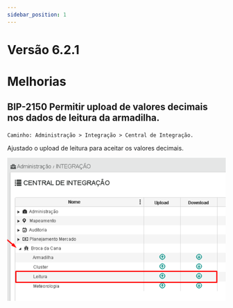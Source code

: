 ```yaml
---
sidebar_position: 1
---
```

# Versão 6.2.1

# Melhorias

## **BIP-2150 Permitir upload de valores decimais nos dados de leitura da armadilha.**
`Caminho: Administração > Integração > Central de Integração.`

Ajustado o upload de leitura para aceitar os valores decimais.

![Docusaurus logo](/img/bip-2150-jira.png)